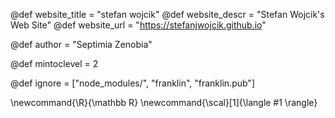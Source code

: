 

@def website_title = "stefan wojcik" 
@def website_descr = "Stefan Wojcik's Web Site" 
@def website_url = "https://stefanjwojcik.github.io"

@def author = "Septimia Zenobia"

@def mintoclevel = 2

@def ignore = ["node_modules/", "franklin", "franklin.pub"]

\newcommand{\R}{\mathbb R} \newcommand{\scal}[1]{\langle #1 \rangle}
